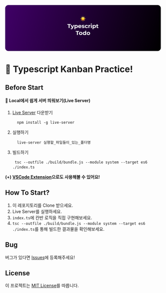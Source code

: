 <img src='./assets/images/readme_preview_1.png'>

# 💫 Typescript Kanban Practice!

## Before Start

#### 📌 Local에서 쉽게 서버 띄워보기(Live Server)

1. [Live Server](https://www.npmjs.com/package/live-server) 다운받기

   ```
     npm install -g live-server
   ```

2. 실행하기

   ```
     live-server 실행할_파일들이_있는_폴더명
   ```

3. 빌드하기

   ```
    tsc --outfile ./build/bundle.js --module system --target es6 ./index.ts
   ```

<b>(+) [VSCode Extension](https://marketplace.visualstudio.com/items?itemName=ritwickdey.LiveServer)으로도 사용해볼 수 있어요!</b>

## How To Start?

1. 이 레포지토리를 Clone 받으세요.
2. Live Server를 실행하세요.
3. `index.ts`에 칸반 로직을 직접 구현해보세요.
4. `tsc --outfile ./build/bundle.js --module system --target es6 ./index.ts`를 통해 빌드한 결과물을 확인해보세요.

## Bug

버그가 있다면 [Issues](https://github.com/ddongule/typescript-calculator/issues)에 등록해주세요!

## License

이 프로젝트는 [MIT License](https://github.com/ddongule/typescript-calculator/blob/main/LICENSE)를 따릅니다.
